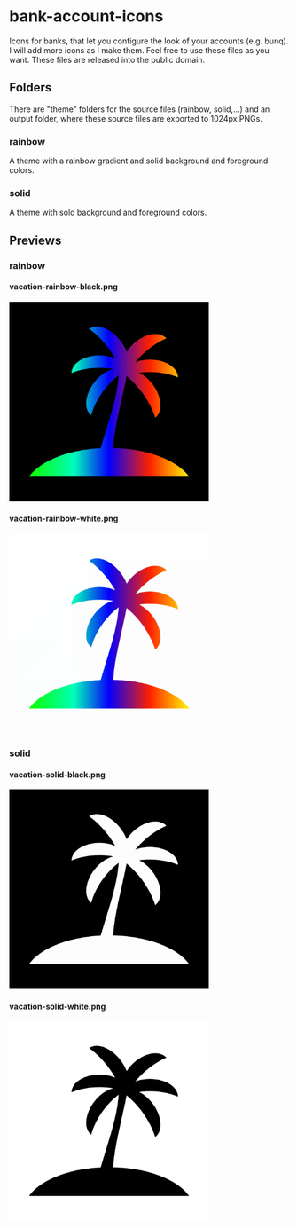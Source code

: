 # bank-account-icons

Icons for banks, that let you configure the look of your accounts (e.g. bunq).
I will add more icons as I make them.
Feel free to use these files as you want. These files are released into the public domain.

## Folders

There are "theme" folders for the source files (rainbow, solid,...) and an output folder, where these source files are exported to 1024px PNGs.

### rainbow

A theme with a rainbow gradient and solid background and foreground colors.

### solid

A theme with sold background and foreground colors.

## Previews

### rainbow

#### vacation-rainbow-black.png
<img src="https://raw.githubusercontent.com/kameit00/bank-account-icons/master/output/rainbow/black/vacation-rainbow-black.png" alt="vacation-rainbow-black.png" width="360"/>

#### vacation-rainbow-white.png
<img src="https://raw.githubusercontent.com/kameit00/bank-account-icons/master/output/rainbow/white/vacation-rainbow-white.png" alt="vacation-rainbow-white.png" width="360"/>

### solid

#### vacation-solid-black.png
<img src="https://raw.githubusercontent.com/kameit00/bank-account-icons/master/output/solid/black/vacation-solid-black.png" alt="vacation-solid-black.png" width="360"/>

#### vacation-solid-white.png
<img src="https://raw.githubusercontent.com/kameit00/bank-account-icons/master/output/solid/white/vacation-solid-white.png" alt="vacation-rainbow-white.png" width="360"/>
